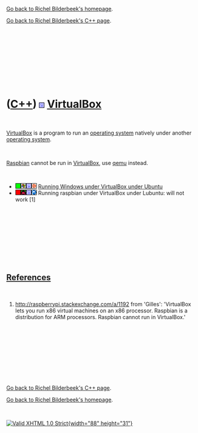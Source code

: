 [Go back to Richel Bilderbeek's homepage](index.htm).

[Go back to Richel Bilderbeek's C++ page](Cpp.htm).

 

 

 

 

 

([C++](Cpp.htm)) ![VirtualBox](PicVirtualBox.png) [VirtualBox](CppVirtualBox.htm)
=================================================================================

 

[VirtualBox](CppVirtualBox.htm) is a program to run an [operating
system](CppOs.htm) natively under another [operating system](CppOs.htm).

 

[Raspbian](CppRaspbian.htm) cannot be run in
[VirtualBox](CppVirtualBox.htm), use [qemu](CppQemu.htm) instead.

 

-   ![OKAY](PicGreen.png)![Windows](PicWindows.png)![VirtualBox](PicVirtualBox.png)![Ubuntu](PicUbuntu.png)
    [Running Windows under VirtualBox under
    Ubuntu](CppWindowsVirtualBoxUbuntu.htm)
-   ![FAIL](PicRed.png)![Raspbian](PicRaspbian.png)![VirtualBox](PicVirtualBox.png)![Lubuntu](PicLubuntu.png)
    Running raspbian under VirtualBox under Lubuntu: will not work \[1\]

 

 

 

 

 

[References](CppReferences.htm)
-------------------------------

 

1.  <http://raspberrypi.stackexchange.com/a/1192> from 'Gilles':
    'VirtualBox lets you run x86 virtual machines on an x86 processor.
    Raspbian is a distribution for ARM processors. Raspbian cannot run
    in VirtualBox.'

 

 

 

 

 

[Go back to Richel Bilderbeek's C++ page](Cpp.htm).

[Go back to Richel Bilderbeek's homepage](index.htm).

 

[![Valid XHTML 1.0 Strict](valid-xhtml10.png){width="88"
height="31"}](http://validator.w3.org/check?uri=referer)
